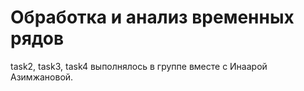 # Обработка и анализ временных рядов
task2, task3, task4 выполнялось в группе вместе с Инаарой Азимжановой.
